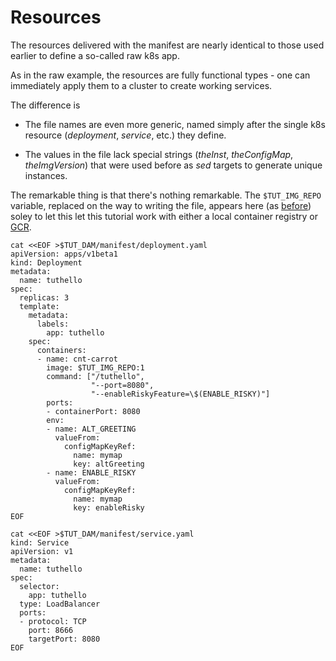 # Resources

The resources delivered with the manifest are nearly
identical to those used earlier to define a so-called
raw k8s app.

As in the raw example, the resources are fully
functional types - one can immediately apply them to a
cluster to create working services.

The difference is

 * The file names are even more generic, named simply
   after the single k8s resource (_deployment_,
   _service_, etc.) they define.

 * The values in the file lack special strings
   (_theInst_, _theConfigMap_, _theImgVersion_) that
   were used before as _sed_ targets to generate unique
   instances.

[GCR]: https://cloud.google.com/container-registry/
[before]: /apps/examples/baseline/README

The remarkable thing is that there's nothing
remarkable.  The `$TUT_IMG_REPO` variable, replaced on
the way to writing the file, appears here (as [before])
soley to let this let this tutorial work with either a local
container registry or [GCR].


<!-- @writeDeploymentTemplate @test -->
```
cat <<EOF >$TUT_DAM/manifest/deployment.yaml
apiVersion: apps/v1beta1
kind: Deployment
metadata:
  name: tuthello
spec:
  replicas: 3
  template:
    metadata:
      labels:
        app: tuthello
    spec:
      containers:
      - name: cnt-carrot
        image: $TUT_IMG_REPO:1
        command: ["/tuthello",
                  "--port=8080",
                  "--enableRiskyFeature=\$(ENABLE_RISKY)"]
        ports:
        - containerPort: 8080
        env:
        - name: ALT_GREETING
          valueFrom:
            configMapKeyRef:
              name: mymap
              key: altGreeting
        - name: ENABLE_RISKY
          valueFrom:
            configMapKeyRef:
              name: mymap
              key: enableRisky
EOF
```

<!-- @writeServiceTemplate @test -->
```
cat <<EOF >$TUT_DAM/manifest/service.yaml
kind: Service
apiVersion: v1
metadata:
  name: tuthello
spec:
  selector:
    app: tuthello
  type: LoadBalancer
  ports:
  - protocol: TCP
    port: 8666
    targetPort: 8080
EOF
```
